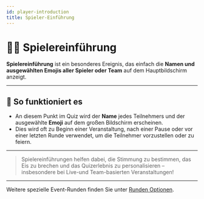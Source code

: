 ```yaml
---
id: player-introduction
title: Spieler-Einführung
---
```


# 🙋‍♂️ Spielereinführung

**Spielereinführung** ist ein besonderes Ereignis, das einfach die **Namen und ausgewählten Emojis aller Spieler oder Team** auf dem Hauptbildschirm anzeigt.

---

## 📝 So funktioniert es

- An diesem Punkt im Quiz wird der **Name** jedes Teilnehmers und der ausgewählte **Emoji** auf dem großen Bildschirm erscheinen.
- Dies wird oft zu Beginn einer Veranstaltung, nach einer Pause oder vor einer letzten Runde verwendet, um die Teilnehmer vorzustellen oder zu feiern.

---

> Spielereinführungen helfen dabei, die Stimmung zu bestimmen, das Eis zu brechen und das Quizerlebnis zu personalisieren – insbesondere bei Live-und Team-basierten Veranstaltungen!

---

Weitere spezielle Event-Runden finden Sie unter [Runden Optionen](../editor/008-round-options.md).
